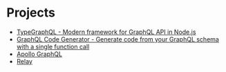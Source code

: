 # Projects

- [TypeGraphQL - Modern framework for GraphQL API in Node.js](https://typegraphql.ml/)
- [GraphQL Code Generator - Generate code from your GraphQL schema with a single function call](https://graphql-code-generator.com/)
- [Apollo GraphQL](https://github.com/apollographql)
- [Relay](https://github.com/facebook/relay)

